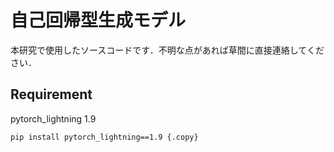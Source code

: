 # 自己回帰型生成モデル

本研究で使用したソースコードです．不明な点があれば草間に直接連絡してください．

## Requirement

pytorch_lightning 1.9

```pip install pytorch_lightning==1.9 {.copy}```
